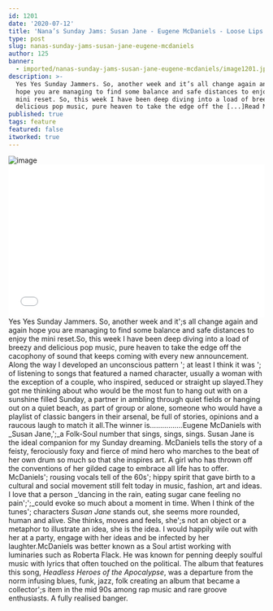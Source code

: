 ```yaml
---
id: 1201
date: '2020-07-12'
title: 'Nana’s Sunday Jams: Susan Jane - Eugene McDaniels - Loose Lips'
type: post
slug: nanas-sunday-jams-susan-jane-eugene-mcdaniels
author: 125
banner:
  - imported/nanas-sunday-jams-susan-jane-eugene-mcdaniels/image1201.jpeg
description: >-
  Yes Yes Sunday Jammers. So, another week and it’s all change again and again
  hope you are managing to find some balance and safe distances to enjoy the
  mini reset. So, this week I have been deep diving into a load of breezy and
  delicious pop music, pure heaven to take the edge off the [...]Read More...
published: true
tags: feature
featured: false
itworked: true
---
```

![image](../imported/nanas-sunday-jams-susan-jane-eugene-mcdaniels/image1201.jpeg)<iframe width='100%' height='300' scrolling='no' frameborder='no' allow='autoplay' src='//www.youtube.com/embed/fZADWIS08r4?wmode=opaque'></iframe>Yes Yes Sunday Jammers. So, another week and it';s all change again and again hope you are managing to find some balance and safe distances to enjoy the mini reset.So, this week I have been deep diving into a load of breezy and delicious pop music, pure heaven to take the edge off the cacophony of sound that keeps coming with every new announcement. Along the way I developed an unconscious pattern '; at least I think it was '; of listening to songs that featured a named character, usually a woman with the exception of a couple, who inspired, seduced or straight up slayed.They got me thinking about who would be the most fun to hang out with on a sunshine filled Sunday, a partner in ambling through quiet fields or hanging out on a quiet beach, as part of group or alone, someone who would have a playlist of classic bangers in their arsenal, be full of stories, opinions and a raucous laugh to match it all.The winner is…………….Eugene McDaniels with _Susan Jane,';_a Folk-Soul number that sings, sings, sings. Susan Jane is the ideal companion for my Sunday dreaming. McDaniels tells the story of a feisty, ferociously foxy and fierce of mind hero who marches to the beat of her own drum so much so that she inspires art. A girl who has thrown off the conventions of her gilded cage to embrace all life has to offer. McDaniels'; rousing vocals tell of the 60s'; hippy spirit that gave birth to a cultural and social movement still felt today in music, fashion, art and ideas. I love that a person _‘dancing in the rain, eating sugar cane feeling no pain';';_could evoke so much about a moment in time. When I think of the tunes'; characters _Susan Jane_ stands out, she seems more rounded, human and alive. She thinks, moves and feels, she';s not an object or a metaphor to illustrate an idea, she is the idea. I would happily wile out with her at a party, engage with her ideas and be infected by her laughter.McDaniels was better known as a Soul artist working with luminaries such as Roberta Flack. He was known for penning deeply soulful music with lyrics that often touched on the political. The album that features this song, _Headless Heroes of the Apocalypse_, was a departure from the norm infusing blues, funk, jazz, folk creating an album that became a collector';s item in the mid 90s among rap music and rare groove enthusiasts. A fully realised banger.